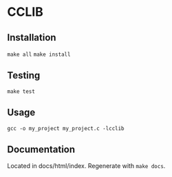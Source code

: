 # CCLIB

## Installation

`make all`
`make install`

## Testing

`make test`

## Usage

`gcc -o my_project my_project.c -lcclib`

## Documentation

Located in docs/html/index.
Regenerate with `make docs`.
